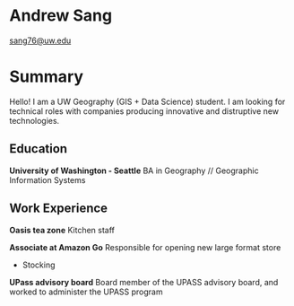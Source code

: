 # Andrew Sang
sang76@uw.edu

# Summary
Hello! I am a UW Geography (GIS + Data Science) student. I am looking for technical roles with companies producing innovative and distruptive new technologies.

## Education
**University of Washington - Seattle**
BA in Geography // Geographic Information Systems

## Work Experience

**Oasis tea zone**
Kitchen staff

**Associate at Amazon Go**
Responsible for opening new large format store
* Stocking

**UPass advisory board**
Board member of the UPASS advisory board, and worked to administer the UPASS program


